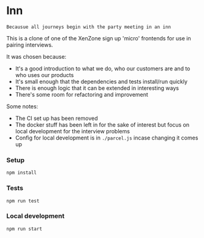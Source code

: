 # Inn

```
Becausue all journeys begin with the party meeting in an inn
```

This is a clone of one of the XenZone sign up 'micro' frontends for use in pairing interviews.

It was chosen because:

- It's a good introduction to what we do, who our customers are and to who uses our products
- It's small enough that the dependencies and tests install/run quickly
- There is enough logic that it can be extended in interesting ways
- There's some room for refactoring and improvement

Some notes:

- The CI set up has been removed
- The docker stuff has been left in for the sake of interest but focus on local development for the interview problems
- Config for local development is in `./parcel.js` incase changing it comes up

### Setup

`npm install`

### Tests

`npm run test`

### Local development

`npm run start`

